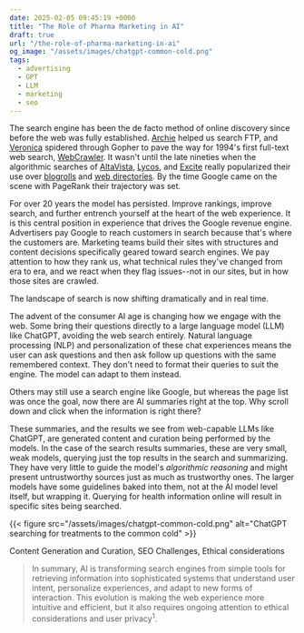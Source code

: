 ```yaml
---
date: 2025-02-05 09:45:19 +0000
title: "The Role of Pharma Marketing in AI"
draft: true
url: "/the-role-of-pharma-marketing-in-ai"
og_image: "/assets/images/chatgpt-common-cold.png"
tags:
  - advertising
  - GPT
  - LLM
  - marketing
  - seo
---
```


The search engine has been the de facto method of online discovery since before
the web was fully established.
[Archie](https://en.wikipedia.org/wiki/Archie_(search_engine)) helped us search
FTP, and [Veronica](https://en.wikipedia.org/wiki/Veronica_(search_engine))
spidered through Gopher to pave the way for 1994's first full-text web search,
[WebCrawler](https://en.wikipedia.org/wiki/WebCrawler). It wasn't until the late
nineties when the algorithmic searches of
[AltaVista](https://en.wikipedia.org/wiki/AltaVista),
[Lycos](https://en.wikipedia.org/wiki/Lycos), and
[Excite](https://en.wikipedia.org/wiki/Excite_(web_portal)) really popularized
their use over [blogrolls](https://blogroll.org/what-are-blogrolls/) and [web
directories](https://en.wikipedia.org/wiki/Web_directory). By the time Google
came on the scene with PageRank their trajectory was set.

For over 20 years the model has persisted. Improve rankings, improve search, and
further entrench yourself at the heart of the web experience. It is this central
position in experience that drives the Google revenue engine. Advertisers pay
Google to reach customers in search because that's where the customers are.
Marketing teams build their sites with structures and content decisions
specifically geared toward search engines. We pay attention to how they rank us,
what technical rules they've changed from era to era, and we react when they
flag issues--not in our sites, but in how those sites are crawled.

The landscape of search is now shifting dramatically and in real time.

The advent of the consumer AI age is changing how we engage with the web. Some
bring their questions directly to a large language model (LLM) like ChatGPT,
avoiding the web search entirely. Natural language processing (NLP) and
personalization of these chat experiences means the user can ask questions and
then ask follow up questions with the same remembered context. They don't need
to format their queries to suit the engine. The model can adapt to them instead.

Others may still use a search engine like Google, but whereas the page list was
once the goal, now there are AI summaries right at the top. Why scroll down and
click when the information is right there?

These summaries, and the results we see from web-capable LLMs like ChatGPT, are
generated content and curation being performed by the models. In the case of the
search results summaries, these are very small, weak models, querying just the
top results in the search and summarizing. They have very little to guide the
model's *algorithmic reasoning* and might present untrustworthy sources just as
much as trustworthy ones. The larger models have some guidelines baked into
them, not at the AI model level itself, but wrapping it. Querying for health
information online will result in specific sites being searched.

{{< figure src="/assets/images/chatgpt-common-cold.png" alt="ChatGPT searching for treatments to the common cold" >}}

Content Generation and Curation, SEO Challenges, Ethical
considerations

> In summary, AI is transforming search engines from simple tools for retrieving
information into sophisticated systems that understand user intent, personalize
experiences, and adapt to new forms of interaction. This evolution is making the
web experience more intuitive and efficient, but it also requires ongoing
attention to ethical considerations and user privacy<sup>1</sup>.

<!--  vim: set shiftwidth=4 tabstop=4 tw=80 expandtab: -->
